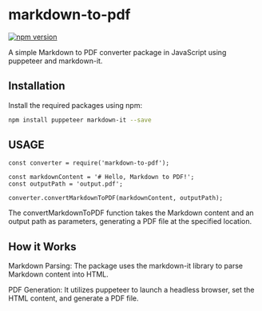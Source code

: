 # markdown-to-pdf

[![npm version](https://badge.fury.io/js/markdown-to-pdf.svg)](https://www.npmjs.com/package/markdown-to-pdf)

A simple Markdown to PDF converter package in JavaScript using puppeteer and markdown-it.

## Installation

Install the required packages using npm:

```bash
npm install puppeteer markdown-it --save
```

## USAGE

```
const converter = require('markdown-to-pdf');

const markdownContent = '# Hello, Markdown to PDF!';
const outputPath = 'output.pdf';

converter.convertMarkdownToPDF(markdownContent, outputPath);
```

The convertMarkdownToPDF function takes the Markdown content and an output path as parameters, generating a PDF file at the specified location.

## How it Works

Markdown Parsing: The package uses the markdown-it library to parse Markdown content into HTML.

PDF Generation: It utilizes puppeteer to launch a headless browser, set the HTML content, and generate a PDF file.